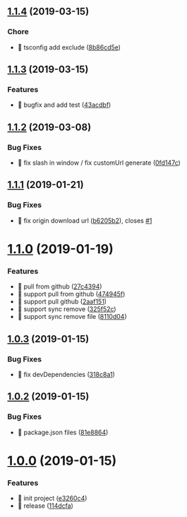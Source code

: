 ## [1.1.4](https://github.com/zWingz/picgo-plugin-github-plus/compare/1.1.3...v1.1.4) (2019-03-15)

### Chore

- 🤖 tsconfig add exclude ([8b86cd5e](https://github.com/zWingz/picgo-plugin-github-plus/commit/8b86cd5e))

## [1.1.3](https://github.com/zWingz/picgo-plugin-github-plus/compare/1.1.2...1.1.3) (2019-03-15)

### Features

- 🎸 bugfix and add test ([43acdbf](https://github.com/zWingz/picgo-plugin-github-plus/commit/43acdbf))

## [1.1.2](https://github.com/zWingz/picgo-plugin-github-plus/compare/1.1.1...1.1.2) (2019-03-08)

### Bug Fixes

- 🐛 fix slash in window / fix customUrl generate ([0fd147c](https://github.com/zWingz/picgo-plugin-github-plus/commit/0fd147c))

## [1.1.1](https://github.com/zWingz/picgo-plugin-github-plus/compare/1.1.0...1.1.1) (2019-01-21)

### Bug Fixes

- 🐛 fix origin download url ([b6205b2](https://github.com/zWingz/picgo-plugin-github-plus/commit/b6205b2)), closes [#1](https://github.com/zWingz/picgo-plugin-github-plus/issues/1)

# [1.1.0](https://github.com/zWingz/picgo-plugin-github-plus/compare/1.0.3...1.1.0) (2019-01-19)

### Features

- 🎸 pull from github ([27c4394](https://github.com/zWingz/picgo-plugin-github-plus/commit/27c4394))
- 🎸 support pull from github ([474945f](https://github.com/zWingz/picgo-plugin-github-plus/commit/474945f))
- 🎸 support pull github ([2aaf151](https://github.com/zWingz/picgo-plugin-github-plus/commit/2aaf151))
- 🎸 support sync remove ([325f52c](https://github.com/zWingz/picgo-plugin-github-plus/commit/325f52c))
- 🎸 support sync remove file ([8110d04](https://github.com/zWingz/picgo-plugin-github-plus/commit/8110d04))

## [1.0.3](https://github.com/zWingz/picgo-plugin-github-plus/compare/1.0.2...1.0.3) (2019-01-15)

### Bug Fixes

- 🐛 fix devDependencies ([318c8a1](https://github.com/zWingz/picgo-plugin-github-plus/commit/318c8a1))

## [1.0.2](https://github.com/zWingz/picgo-plugin-github-plus/compare/1.0.1...1.0.2) (2019-01-15)

### Bug Fixes

- 🐛 package.json files ([81e8864](https://github.com/zWingz/picgo-plugin-github-plus/commit/81e8864))

# [1.0.0](https://github.com/zWingz/picgo-plugin-github-plus/compare/e3260c4...1.0.0) (2019-01-15)

### Features

- 🎸 init project ([e3260c4](https://github.com/zWingz/picgo-plugin-github-plus/commit/e3260c4))
- 🎸 release ([114dcfa](https://github.com/zWingz/picgo-plugin-github-plus/commit/114dcfa))
